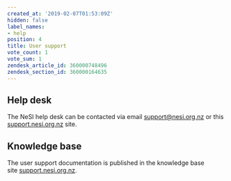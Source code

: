 ```yaml
---
created_at: '2019-02-07T01:53:09Z'
hidden: false
label_names:
- help
position: 4
title: User support
vote_count: 1
vote_sum: 1
zendesk_article_id: 360000748496
zendesk_section_id: 360000164635
---
```


## Help desk

The NeSI help desk can be contacted via email <support@nesi.org.nz> or
this
[support.nesi.org.nz](https://support.nesi.org.nz/hc/en-gb/requests/new)
site.

## Knowledge base

The user support documentation is published in the knowledge base
site [support.nesi.org.nz](https://support.nesi.org.nz). 

 
